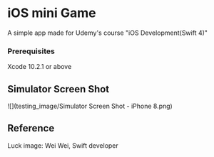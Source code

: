 # iOS mini Game

A simple app made for Udemy's course "iOS Development(Swift 4)"

### Prerequisites

Xcode 10.2.1 or above


## Simulator Screen Shot

![](testing_image/Simulator Screen Shot - iPhone 8.png)


## Reference

Luck image: Wei Wei, Swift developer  
